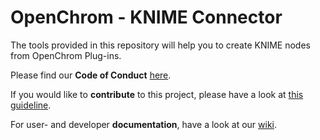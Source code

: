 # OpenChrom - KNIME Connector

The tools provided in this repository will help you to create KNIME nodes from OpenChrom Plug-ins.

Please find our **Code of Conduct** [here](https://github.com/OpenChrom/knimeconnector/blob/develop/CODE_OF_CONDUCT.md).

If you would like to **contribute** to this project, please have a look at [this guideline](https://github.com/OpenChrom/knimeconnector/blob/develop/CONTRIBUTING.md).

For user- and developer **documentation**, have a look at our [wiki](https://github.com/OpenChrom/knimeconnector/wiki).
